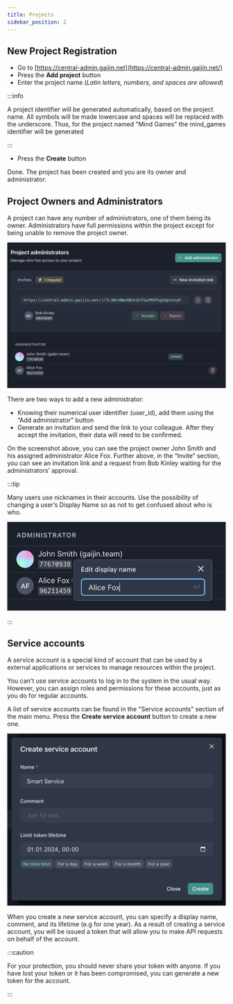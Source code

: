 ```yaml
---
title: Projects
sidebar_position: 2
---
```


## New Project Registration

- Go to [https://central-admin.gaijin.net](https://central-admin.gaijin.net/)
- Press the **Add project** button
- Enter the project name (_Latin letters, numbers, and spaces are allowed_)

:::info

A project identifier will be generated automatically, based on the project name. All symbols will be made lowercase and spaces will be replaced with the underscore. Thus, for the project named "Mind Games" the mind_games identifier will be generated

:::

- Press the **Create** button

Done. The project has been created and you are its owner and administrator.

## Project Owners and Administrators

A project can have any number of administrators, one of them being its owner. Administrators have full permissions within the project except for being unable to remove the project owner.

![Project Administrators](./assets/project-admins.png)

There are two ways to add a new administrator:

- Knowing their numerical user identifier (user_id), add them using the “Add administrator” button
- Generate an invitation and send the link to your colleague. After they accept the invitation, their data will need to be confirmed.

On the screenshot above, you can see the project owner John Smith and his assigned administrator Alice Fox. Further above, in the “Invite” section, you can see an invitation link and a request from Bob Kinley waiting for the administrators’ approval.

:::tip

Many users use nicknames in their accounts. Use the possibility of changing a user’s Display Name so as not to get confused about who is who.

![Changing user’s display name](./assets/display-name.png)

:::

## Service accounts

A service account is a special kind of account that can be used by a external applications or services to manage resources within the project.

You can't use service accounts to log in to the system in the usual way. However, you can assign roles and permissions for these accounts, just as you do for regular accounts.

A list of service accounts can be found in the "Service accounts" section of the main menu. Press the **Create service account** button to create a new one.

![Create service account](./assets/service-account.png)

When you create a new service account, you can specify a display name, comment, and its lifetime (e.g for one year). As a result of creating a service account, you will be issued a token that will allow you to make API requests on behalf of the account.

:::caution

For your protection, you should never share your token with anyone. If you have lost your token or it has been compromised, you can generate a new token for the account.

:::
